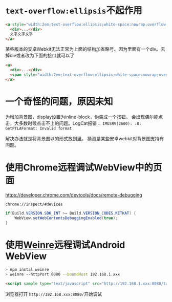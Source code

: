 `text-overflow:ellipsis`不起作用
================================

```html
<a style="width:2em;text-overflow:ellipsis;white-space:nowrap;overflow:hidden;">
  <div>...</div>
  文字文字文字
</a>
```
某些版本的安卓Webkit无法正常为上面的结构加省略号。因为里面有一个div。去掉div或者改为下面的接口就可以了

```html
<a>
  <div>...</div>
  <span style="width:2em;text-overflow:ellipsis;white-space:nowrap;overflow:hidden;">文字文字文字</span>
</a>
```


一个奇怪的问题，原因未知
========================
为<a>增加背景图，display设置为inline-block，伪装成一个按钮。
会出现偶尔能点击，大多数时候点击不上的问题。LogCat报错：
`IMGSRV(2600): :0: GetPTLAFormat: Invalid format`

解决办法就是将背景图以<img>的形式放到<a>里。
猜测是某些安卓webkit对背景图支持有问题。

使用Chrome远程调试WebView中的页面
=================================
https://developer.chrome.com/devtools/docs/remote-debugging

`chrome://inspect/#devices`

```java
if(Build.VERSION.SDK_INT >= Build.VERSION_CODES.KITKAT) {
    WebView.setWebContentsDebuggingEnabled(true);
}
```

使用[Weinre](http://people.apache.org/~pmuellr/weinre-docs/latest/)远程调试Android WebView
=================================
```sh
> npm instal weinre
> weinre --httpPort 8080 --boundHost 192.168.1.xxx
```

```html
<script sample type="text/javascript" src="http://192.168.1.xxx:8080/target/target-script-min.js"></script>

```

浏览器打开 `http://192.168.xxx:8080/`开始调试
